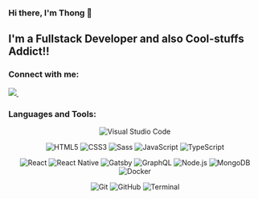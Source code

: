 ### Hi there, I'm Thong 👋
## I'm a Fullstack Developer and also Cool-stuffs Addict!! 

### Connect with me:
<p align='left'>
  <a href="https://www.linkedin.com/in/thong-phan-1a00581b4/">
    <img src="https://img.shields.io/badge/linkedin-%230077B5.svg?&style=for-the-badge&logo=linkedin&logoColor=white" />
  </a>&nbsp;&nbsp;
</p>

### Languages and Tools:

<p align="center" >
  <img alt="Visual Studio Code" src="https://img.shields.io/badge/Visual_Studio_Code-0078D4?style=for-the-badge&logo=visual%20studio%20code&logoColor=white" />
</p>

<p align='center'>
  <img alt="HTML5" src="https://img.shields.io/badge/HTML5-E34F26?style=for-the-badge&logo=html5&logoColor=white" />
  <img alt="CSS3"  src="https://img.shields.io/badge/CSS3-1572B6?style=for-the-badge&logo=css3&logoColor=white" />
  <img alt="Sass"  src="https://img.shields.io/badge/Sass-CC6699?style=for-the-badge&logo=sass&logoColor=white" />
  <img alt="JavaScript" src="https://img.shields.io/badge/JavaScript-323330?style=for-the-badge&logo=javascript&logoColor=F7DF1E" />
  <img alt="TypeScript" src="https://img.shields.io/badge/TypeScript-007ACC?style=for-the-badge&logo=typescript&logoColor=white" />
</p>

<p align='center'>
  <img alt="React" src="https://img.shields.io/badge/React-20232A?style=for-the-badge&logo=react&logoColor=61DAFB" />
  <img alt="React Native" src="https://img.shields.io/badge/React_Native-20232A?style=for-the-badge&logo=react&logoColor=61DAFB" />
  <img alt="Gatsby" src="https://img.shields.io/badge/Gatsby-663399?style=for-the-badge&logo=gatsby&logoColor=white" />
  <img alt="GraphQL" src="https://img.shields.io/badge/GraphQl-E10098?style=for-the-badge&logo=graphql&logoColor=white" />
  <img alt="Node.js" src="https://img.shields.io/badge/Node.js-339933?style=for-the-badge&logo=nodedotjs&logoColor=white" />
  <img alt="MongoDB" src="https://img.shields.io/badge/MongoDB-white?style=for-the-badge&logo=mongodb&logoColor=4EA94B" />
  <img alt="Docker" src="https://img.shields.io/badge/Docker-2CA5E0?style=for-the-badge&logo=docker&logoColor=white" />
</p>

<p align='center'>
  <img alt="Git" src="https://img.shields.io/badge/Git-F05032?style=for-the-badge&logo=git&logoColor=white" />
  <img alt="GitHub" src="https://img.shields.io/badge/GitHub-100000?style=for-the-badge&logo=github&logoColor=white" />
  <img alt="Terminal" src="https://img.shields.io/badge/Shell_Script-121011?style=for-the-badge&logo=gnu-bash&logoColor=white" />
</p>

